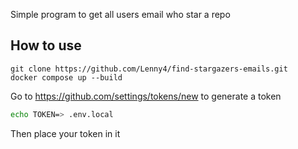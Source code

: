 Simple program to get all users email who star a repo

## How to use
```
git clone https://github.com/Lenny4/find-stargazers-emails.git
docker compose up --build
```

Go to https://github.com/settings/tokens/new to generate a token

```bash
echo TOKEN=> .env.local
```
Then place your token in it
